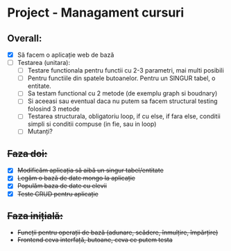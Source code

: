 # Project - Managament cursuri
## Overall:
- [x] Să facem o aplicație web de bază
- [ ] Testarea (unitara):
  - [ ] Testare functionala pentru functii cu 2-3 parametri, mai multi posibili
  - [ ] Pentru functiile din spatele butoanelor. Pentru un SINGUR tabel, o entitate.
  - [ ] Sa testam functional cu 2 metode (de exemplu graph si boudnary)
  - [ ] Si aceeasi sau eventual daca nu putem sa facem structural testing folosind 3 metode
  - [ ] Testarea structurala, obligatoriu loop, if cu else, if fara else, conditii simpli si conditii compuse (in fie, sau in loop)
  - [ ] Mutanți?
    
## ~~Faza doi:~~
- [x] ~~Modificăm aplicația să aibă un singur tabel/entitate~~
- [x] ~~Legăm o bază de date mongo la aplicație~~
- [x] ~~Populăm baza de date cu elevii~~
- [x] ~~Teste CRUD pentru aplicație~~

## ~~Faza inițială:~~
- ~~Funcții pentru operații de bază (adunare, scădere, înmulțire, împărțire)~~
- ~~Frontend ceva interfață, butoane, ceva ce putem testa~~
